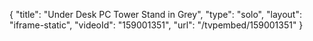 {
    "title": "Under Desk PC Tower Stand in Grey",
    "type": "solo",
    "layout": "iframe-static",
    "videoId": "159001351",
    "url": "\/tvpembed\/159001351"
}